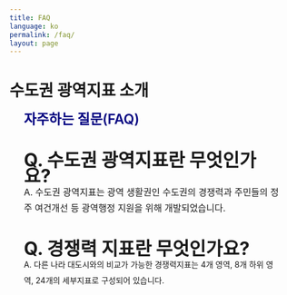 ```yaml
---
title: FAQ
language: ko
permalink: /faq/
layout: page
---
```


<style>
	
	.contents_box { padding : 0 5%; line-height: 200%;}
	.title { color:navy; font-size:18pt; font-weight:600;}
	.contents { font-size:12pt; }
	
	.img_div { text-align: center; }
	.img_div { line-height: 1.6em; }
	.img_div img { width: 90%; }
	
   .suffle_div { width: 100%;  margin-bottom:50px;}
   .suffle_div p { width: 100%; font-size:12pt;  }
   .suffle_div img { width:40%; float: right; }

</style>

<div class="heading goal-banner goal-12">
    <div class="container">
        <div class="row">
            <div class="col-8 col-md-9 col-lg-10">
                <h1>수도권 광역지표 소개</h1>
            </div>
        </div>
    </div>
</div>
<div id="main-content" class="container" role="main">

<div class="contents_box">
    <span class="title">자주하는 질문(FAQ)</span>
	<br /><br />
	<p class="contents">
<b> <span style="font-size: 2rem">Q. 수도권 광역지표란 무엇인가요?</span>  </b> <br />
A. 수도권 광역지표는 광역 생활권인 수도권의 경쟁력과 주민들의 정주 여건개선 등 광역행정 지원을 위해 개발되었습니다.
<br /><br />

<b> <span style="font-size: 2rem">Q. 경쟁력 지표란 무엇인가요?</span>  </b> <br />
A. 다른 나라 대도시와의 비교가 가능한 경쟁력지표는 4개 영역, 8개 하위 영역, 24개의 세부지표로 구성되어 있습니다. 
<br /><br />
	</p>
</div>

</div>
